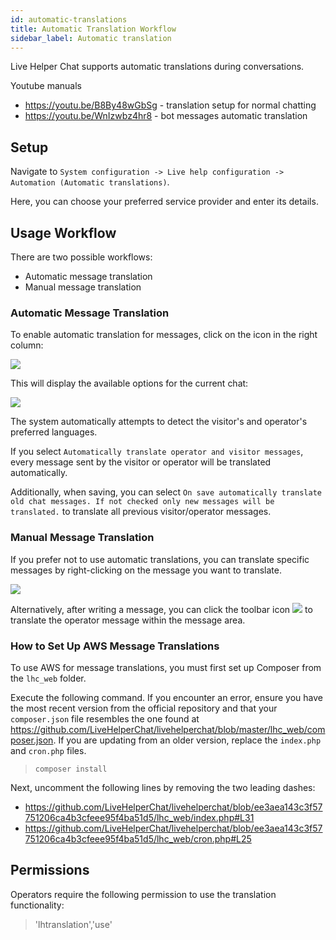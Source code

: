 ```yaml
---
id: automatic-translations
title: Automatic Translation Workflow
sidebar_label: Automatic translation
---
```


Live Helper Chat supports automatic translations during conversations.

Youtube manuals

* https://youtu.be/B8By48wGbSg - translation setup for normal chatting
* https://youtu.be/WnIzwbz4hr8 - bot messages automatic translation

## Setup

Navigate to `System configuration -> Live help configuration -> Automation (Automatic translations)`.

Here, you can choose your preferred service provider and enter its details.

## Usage Workflow

There are two possible workflows:

 * Automatic message translation
 * Manual message translation

### Automatic Message Translation

To enable automatic translation for messages, click on the icon in the right column:

![](/img/chat/automatic-translations-popoup.png)

This will display the available options for the current chat:

![](/img/chat/chat-translations-options.png)

The system automatically attempts to detect the visitor's and operator's preferred languages.

If you select `Automatically translate operator and visitor messages`, every message sent by the visitor or operator will be translated automatically.

Additionally, when saving, you can select `On save automatically translate old chat messages. If not checked only new messages will be translated.` to translate all previous visitor/operator messages.

### Manual Message Translation

If you prefer not to use automatic translations, you can translate specific messages by right-clicking on the message you want to translate.

![](/img/chat/translation-opt-in-message.png)

Alternatively, after writing a message, you can click the toolbar icon ![](/img/chat/toolbar-language-icon.png) to translate the operator message within the message area.

### How to Set Up AWS Message Translations

To use AWS for message translations, you must first set up Composer from the `lhc_web` folder.

Execute the following command. If you encounter an error, ensure you have the most recent version from the official repository and that your `composer.json` file resembles the one found at https://github.com/LiveHelperChat/livehelperchat/blob/master/lhc_web/composer.json. If you are updating from an older version, replace the `index.php` and `cron.php` files.

> `composer install`

Next, uncomment the following lines by removing the two leading dashes:

* https://github.com/LiveHelperChat/livehelperchat/blob/ee3aea143c3f57751206ca4b3cfeee95f4ba51d5/lhc_web/index.php#L31
* https://github.com/LiveHelperChat/livehelperchat/blob/ee3aea143c3f57751206ca4b3cfeee95f4ba51d5/lhc_web/cron.php#L25

## Permissions

Operators require the following permission to use the translation functionality:

> 'lhtranslation','use'
